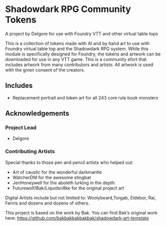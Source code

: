 # Shadowdark RPG Community Tokens
A project by Delgore for use with Foundry VTT and other virtual table tops

This is a collection of tokens made with AI and by hand art to use with Foundry virtual table top and the Shadowdark RPG system.
While this module is specifically designed for Foundry, the tokens and artwork can be downloaded for use in any VTT game. 
This is a community efort that includes artwork from many contributors and artists. All artwork is used with the given consent of the creators.

## Includes
- Replacement portrait and token art for all 243 core rule book monsters 

## Acknowledgements
### Project Lead
- Delgore

### Contributing Artists
Special thanks to those pen and pencil artists who helped out:
- Art of caustic for the wonderful darkmantle
- WatcherDM for the awesome stingbat
- JeriHoneywell for the aboleth lurking in the depth
- Futurewolf/Bak/Liquidsn8ke for the original project art

Digital Artists include but not limited to: Woolybeard,Torgab, Eldebor, Rai, Fenris and dozens and dozens of others. 

This project is based on the work by Bak. You can find Bak’s original work here:
https://github.com/bakbakbakbakbak/shadowdark-art-template
